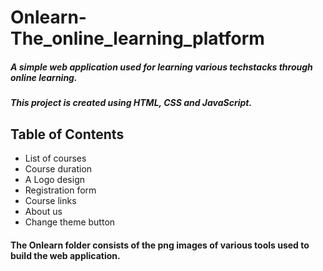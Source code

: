 # Onlearn-The_online_learning_platform

##### A simple web application used for learning various techstacks through online learning. 
##### This project is created using HTML, CSS and JavaScript.

## Table of Contents
- List of courses
- Course duration
- A Logo design
- Registration form
- Course links
- About us
- Change theme button

#### The Onlearn folder consists of the png images of various tools used to build the web application.
